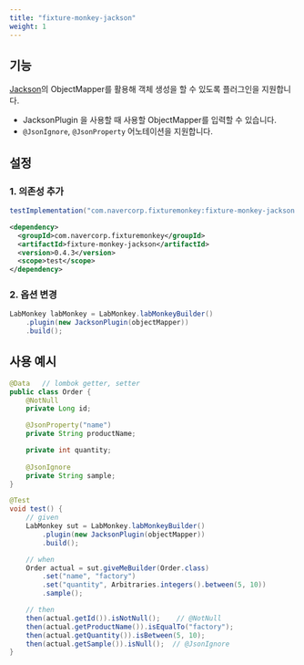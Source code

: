 ```yaml
---
title: "fixture-monkey-jackson"
weight: 1
---
```


## 기능
[Jackson](https://github.com/FasterXML/jackson)의 ObjectMapper를 활용해 객체 생성을 할 수 있도록 플러그인을 지원합니다.
- JacksonPlugin 을 사용할 때 사용할 ObjectMapper를 입력할 수 있습니다.
- `@JsonIgnore`, `@JsonProperty` 어노테이션을 지원합니다.


## 설정
### 1. 의존성 추가
```groovy
testImplementation("com.navercorp.fixturemonkey:fixture-monkey-jackson:0.4.3")
```

```xml
<dependency>
  <groupId>com.navercorp.fixturemonkey</groupId>
  <artifactId>fixture-monkey-jackson</artifactId>
  <version>0.4.3</version>
  <scope>test</scope>
</dependency>
```

### 2. 옵션 변경
```java
LabMonkey labMonkey = LabMonkey.labMonkeyBuilder()
    .plugin(new JacksonPlugin(objectMapper))
    .build();
```

## 사용 예시
```java
@Data   // lombok getter, setter
public class Order {
    @NotNull
    private Long id;

    @JsonProperty("name")
    private String productName;

    private int quantity;
    
    @JsonIgnore
    private String sample;
}

@Test
void test() {
    // given
    LabMonkey sut = LabMonkey.labMonkeyBuilder()
        .plugin(new JacksonPlugin(objectMapper))
        .build();

    // when
    Order actual = sut.giveMeBuilder(Order.class)
        .set("name", "factory")
        .set("quantity", Arbitraries.integers().between(5, 10))
        .sample();

    // then
    then(actual.getId()).isNotNull();    // @NotNull
    then(actual.getProductName()).isEqualTo("factory");
    then(actual.getQuantity()).isBetween(5, 10);
    then(actual.getSample()).isNull();  // @JsonIgnore
}
```
